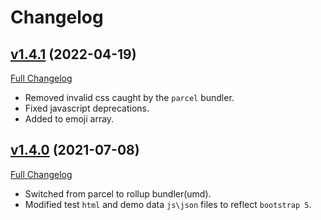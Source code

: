 # Changelog

## [v1.4.1](https://github.com/DaveO-Home/dodex/tree/v1.4.1) (2022-04-19)

[Full Changelog](https://github.com/DaveO-Home/dodex/compare/v1.4.0...v1.4.1)

* Removed invalid css caught by the `parcel` bundler.
* Fixed javascript deprecations.
* Added to emoji array.

## [v1.4.0](https://github.com/DaveO-Home/dodex-input/tree/v1.4.0) (2021-07-08)

[Full Changelog](https://github.com/DaveO-Home/dodex-input/compare/6d9ea9ad48c0ba13d9a98db9a6625821613e1749...v1.4.0)

* Switched from parcel to rollup bundler(umd).
* Modified test `html` and demo data `js\json` files to reflect `bootstrap 5`.
